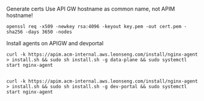 
Generate certs
Use API GW hostname as common name, not APIM hostname!
```
openssl req -x509 -newkey rsa:4096 -keyout key.pem -out cert.pem -sha256 -days 3650 -nodes
```

Install agents on APIGW and devportal
```
curl -k https://apim.acm-internal.aws.leonseng.com/install/nginx-agent > install.sh && sudo sh install.sh -g data-plane && sudo systemctl start nginx-agent


curl -k https://apim.acm-internal.aws.leonseng.com/install/nginx-agent > install.sh && sudo sh install.sh -g dev-portal && sudo systemctl start nginx-agent
```
